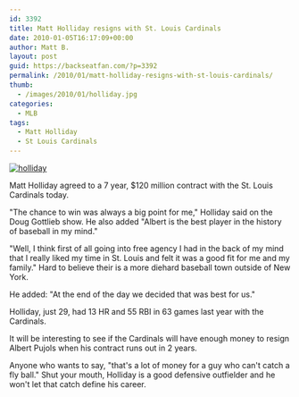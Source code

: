 ```yaml
---
id: 3392
title: Matt Holliday resigns with St. Louis Cardinals
date: 2010-01-05T16:17:09+00:00
author: Matt B.
layout: post
guid: https://backseatfan.com/?p=3392
permalink: /2010/01/matt-holliday-resigns-with-st-louis-cardinals/
thumb:
  - /images/2010/01/holliday.jpg
categories:
  - MLB
tags:
  - Matt Holliday
  - St Louis Cardinals
---
```


<div class="entry">
  <p>
    <a href="/images/2010/01/holliday.jpg"><img class="alignnone size-full wp-image-3403" title="holliday" src="/images/2010/01/holliday.jpg" alt="holliday" width="500" height="288" srcset="/images/2010/01/holliday.jpg 500w, /images/2010/01/holliday-300x172.jpg 300w" sizes="(max-width: 500px) 100vw, 500px" /></a>
  </p>

  <p>
    Matt Holliday agreed to a 7 year, $120 million contract with the St. Louis Cardinals today.
  </p>

  <p>
    "The chance to win was always a big point for me," Holliday said on the Doug Gottlieb show. He also added "Albert is the best player in the history of baseball in my mind."
  </p>

  <p>
    "Well, I think first of all going into free agency I had in the back of my mind that I really liked my time in St. Louis and felt it was a good fit for me and my family." Hard to believe their is a more diehard baseball town outside of New York.
  </p>

  <p>
    He added: "At the end of the day we decided that was best for us."
  </p>

  <p>
    Holliday, just 29, had 13 HR and 55 RBI in 63 games last year with the Cardinals.
  </p>

  <p>
    It will be interesting to see if the Cardinals will have enough money to resign Albert Pujols when his contract runs out in 2 years.
  </p>

  <p>
    Anyone who wants to say, "that's a lot of money for a guy who can't catch a fly ball." Shut your mouth, Holliday is a good defensive outfielder and he won't let that catch define his career.
  </p>
</div>
